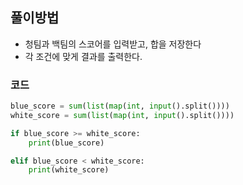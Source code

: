 ## 풀이방법

- 청팀과 백팀의 스코어를 입력받고, 합을 저장한다
- 각 조건에 맞게 결과를 출력한다.


### 코드
```python
blue_score = sum(list(map(int, input().split())))
white_score = sum(list(map(int, input().split())))

if blue_score >= white_score:
    print(blue_score)

elif blue_score < white_score:
    print(white_score)
```
